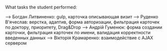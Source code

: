 What tasks the student performed:

--> Богдан Литвиненко: gulp, карточка описывающая визит
--> Руденко В'ячеслав: верстка, адаптив, форма авторизации, фильтрация карточек по доктору, приоритету, Drag&Drop
--> Андрій Гуменюк: форма создании карточки, фильтрация карточек по имени, валидация корректности введенных данных
--> Вікторія Крамаренко: взаимодействие с AJAX сервером
